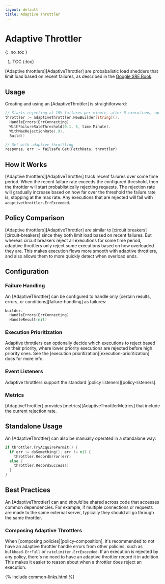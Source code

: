```yaml
---
layout: default
title: Adaptive Throttler
---
```


# Adaptive Throttler
{: .no_toc }

1. TOC
{:toc}

[Adaptive throttlers][AdaptiveThrottler] are probabalistic load shedders that limit load based on recent failures, as described in the [Google SRE Book][throttling].

## Usage

Creating and using an [AdaptiveThrottler] is straightforward:

```go
// Starts rejecting at 10% failures per minute, after 5 executions, up to 90% max rejections
throttler := adaptivethrottler.NewBuilder[string]().
  HandleErrors(ErrConnecting).
  WithFailureRateThreshold(0.1, 5, time.Minute).
  WithMaxRejectionRate(.9).
  Build()

// Get with adaptive throttling
response, err := failsafe.Get(FetchData, throttler)
```

## How it Works

[Adaptive throttlers][AdaptiveThrottler] track recent failures over some time period. When the recent failure rate exceeds the configured threshold, then the throttler will start probablistically rejecting requests. The rejection rate will gradually increase based on how far over the threshold the failure rate is, stopping at the max rate. Any executions that are rejected will fail with `adaptivethrottler.ErrExceeded`.

## Policy Comparison

[Adaptive throttlers][AdaptiveThrottler] are similar to [circuit breakers][circuit-breakers] since they both limit load based on recent failures. But whereas circuit breakers reject all executions for some time period, adaptive throttlers only reject some executions based on how overloaded they are. This makes execution flows more smooth with adaptive throttlers, and also allows them to more quickly detect when overload ends.

## Configuration

### Failure Handling

An [AdaptiveThrottler] can be configured to handle only [certain results, errors, or conditions][failure-handling] as failures:

```go
builder.
  HandleErrors(ErrConnecting).
  HandleResult(nil)
```

### Execution Prioritization

Adaptive throttlers can optionally decide which executions to reject based on their priority, where lower priority executions are rejected before high priority ones. See the [execution prioritization][execution-prioritization] docs for more info.

### Event Listeners

Adaptive throttlers support the standard [policy listeners][policy-listeners].

### Metrics

[AdaptiveThrottler] provides [metrics][AdaptiveThrottlerMetrics] that include the current rejection rate. 

## Standalone Usage

An [AdaptiveThrottler] can also be manually operated in a standalone way:

```go
if throttler.TryAcquirePermit() {
  if err := doSomething(); err != nil {
    throttler.RecordError(err)
  else {
    throttler.RecordSuccess()
  }
}
```

## Best Practices

An [AdaptiveThrottler] can and *should* be shared across code that accesses common dependencies. For example, if multiple connections or requests are made to the same external server, typically they should all go through the same throttler.

### Composing Adaptive Throttlers

When [composing policies][policy-composition], it's recommended to not have an adaptive throttler handle errors from other policies, such as `bulkhead.ErrFull` or `ratelimiter.ErrExceeded`. If an execution is rejected by any policy, there's no need to have an adaptive throttler record it in addition. This makes it easier to reason about when a throttler does reject an execution.

[throttling]: https://sre.google/sre-book/handling-overload/#client-side-throttling-a7sYUg

{% include common-links.html %}